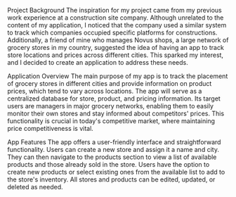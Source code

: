 Project Background
The inspiration for my project came from my previous work experience at a construction site company. Although unrelated to the content of my application, I noticed that the company used a similar system to track which companies occupied specific platforms for constructions. Additionally, a friend of mine who manages Novus shops, a large network of grocery stores in my country, suggested the idea of having an app to track store locations and prices across different cities. This sparked my interest, and I decided to create an application to address these needs.

Application Overview
The main purpose of my app is to track the placement of grocery stores in different cities and provide information on product prices, which tend to vary across locations. The app will serve as a centralized database for store, product, and pricing information. Its target users are managers in major grocery networks, enabling them to easily monitor their own stores and stay informed about competitors' prices. This functionality is crucial in today's competitive market, where maintaining price competitiveness is vital.

App Features
The app offers a user-friendly interface and straightforward functionality. Users can create a new store and assign it a name and city. They can then navigate to the products section to view a list of available products and those already sold in the store. Users have the option to create new products or select existing ones from the available list to add to the store's inventory. All stores and products can be edited, updated, or deleted as needed.

